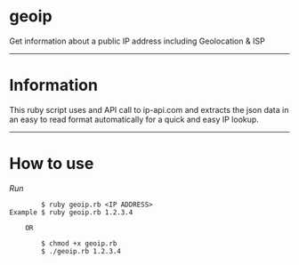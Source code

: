 # geoip
Get information about a public IP address including Geolocation &amp; ISP

________________

# Information
This ruby script uses and API call to ip-api.com and extracts the json data in an easy to read format automatically for a quick and easy IP lookup.

________________

# How to use
_Run_

            $ ruby geoip.rb <IP ADDRESS>
    Example $ ruby geoip.rb 1.2.3.4
        
        OR
        
            $ chmod +x geoip.rb
            $ ./geoip.rb 1.2.3.4
            
            
    
